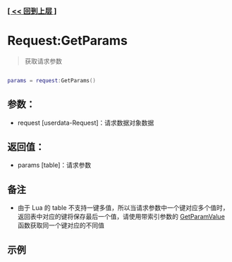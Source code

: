 ### [[ << 回到上层 ]](README.md)

# Request:GetParams

> 获取请求参数

```lua

params = request:GetParams()

```

## 参数：

+ request [userdata-Request]：请求数据对象数据

## 返回值：

+ params [table]：请求参数

## 备注

+ 由于 Lua 的 table 不支持一键多值，所以当请求参数中一个键对应多个值时，返回表中对应的键将保存最后一个值，请使用带索引参数的 [GetParamValue](_Request_GetParamValue_.md) 函数获取同一个键对应的不同值

## 示例

```lua

```